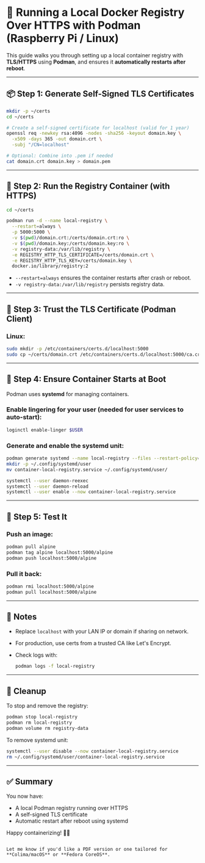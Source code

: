 # 🔐 Running a Local Docker Registry Over HTTPS with Podman (Raspberry Pi / Linux)

This guide walks you through setting up a local container registry with **TLS/HTTPS** using **Podman**, and ensures it **automatically restarts after reboot**.

---

## 📦 Step 1: Generate Self-Signed TLS Certificates

```bash
mkdir -p ~/certs
cd ~/certs

# Create a self-signed certificate for localhost (valid for 1 year)
openssl req -newkey rsa:4096 -nodes -sha256 -keyout domain.key \
  -x509 -days 365 -out domain.crt \
  -subj "/CN=localhost"

# Optional: Combine into .pem if needed
cat domain.crt domain.key > domain.pem
````

---

## 🧪 Step 2: Run the Registry Container (with HTTPS)

```bash
cd ~/certs

podman run -d --name local-registry \
  --restart=always \
  -p 5000:5000 \
  -v $(pwd)/domain.crt:/certs/domain.crt:ro \
  -v $(pwd)/domain.key:/certs/domain.key:ro \
  -v registry-data:/var/lib/registry \
  -e REGISTRY_HTTP_TLS_CERTIFICATE=/certs/domain.crt \
  -e REGISTRY_HTTP_TLS_KEY=/certs/domain.key \
  docker.io/library/registry:2
```

* `--restart=always` ensures the container restarts after crash or reboot.
* `-v registry-data:/var/lib/registry` persists registry data.

---

## 🔐 Step 3: Trust the TLS Certificate (Podman Client)

### Linux:

```bash
sudo mkdir -p /etc/containers/certs.d/localhost:5000
sudo cp ~/certs/domain.crt /etc/containers/certs.d/localhost:5000/ca.crt
```

---

## 🔄 Step 4: Ensure Container Starts at Boot

Podman uses **systemd** for managing containers.

### Enable lingering for your user (needed for user services to auto-start):

```bash
loginctl enable-linger $USER
```

### Generate and enable the systemd unit:

```bash
podman generate systemd --name local-registry --files --restart-policy=always
mkdir -p ~/.config/systemd/user
mv container-local-registry.service ~/.config/systemd/user/

systemctl --user daemon-reexec
systemctl --user daemon-reload
systemctl --user enable --now container-local-registry.service
```

---

## 🧪 Step 5: Test It

### Push an image:

```bash
podman pull alpine
podman tag alpine localhost:5000/alpine
podman push localhost:5000/alpine
```

### Pull it back:

```bash
podman rmi localhost:5000/alpine
podman pull localhost:5000/alpine
```

---

## 📝 Notes

* Replace `localhost` with your LAN IP or domain if sharing on network.
* For production, use certs from a trusted CA like Let's Encrypt.
* Check logs with:

  ```bash
  podman logs -f local-registry
  ```

---

## 🧼 Cleanup

To stop and remove the registry:

```bash
podman stop local-registry
podman rm local-registry
podman volume rm registry-data
```

To remove systemd unit:

```bash
systemctl --user disable --now container-local-registry.service
rm ~/.config/systemd/user/container-local-registry.service
```

---

## ✅ Summary

You now have:

* A local Podman registry running over HTTPS
* A self-signed TLS certificate
* Automatic restart after reboot using systemd

Happy containerizing! 🐳🔐

```

Let me know if you'd like a PDF version or one tailored for **Colima/macOS** or **Fedora CoreOS**.
```
